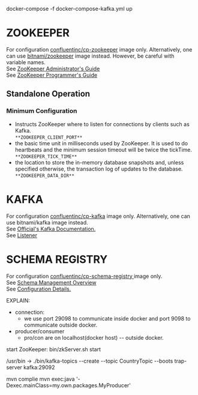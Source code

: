 docker-compose -f docker-compose-kafka.yml up 

# ZOOKEEPER 
For configuration <a href='https://hub.docker.com/r/confluentinc/cp-zookeeper'>confluentinc/cp-zookeeper</a> image only. Alternatively, one can use <a href="https://hub.docker.com/r/bitnami/zookeeper/">bitnami/zookeeper</a> image instead. However, be careful with variable names.<br>
See <a href='https://zookeeper.apache.org/doc/r3.3.2/zookeeperAdmin.html#sc_maintenance'>ZooKeeper Administrator's Guide</a> <br>
See <a href='https://zookeeper.apache.org/doc/r3.4.0/zookeeperProgrammers.html'>ZooKeeper Programmer's Guide</a> <br>

## Standalone Operation
### Minimum Configuration
- Instructs ZooKeeper where to listen for connections by clients such as Kafka.<br>
    `**ZOOKEEPER_CLIENT_PORT**`<br>
- the basic time unit in milliseconds used by ZooKeeper. It is used to do heartbeats and the minimum session timeout will be twice the tickTime.<br>
    `**ZOOKEEPER_TICK_TIME**`<br>
- the location to store the in-memory database snapshots and, unless specified otherwise, the transaction log of updates to the database.<br>
    `**ZOOKEEPER_DATA_DIR**`<br>

# KAFKA
For configuration <a href='https://hub.docker.com/r/confluentinc/cp-kafka/'>confluentinc/cp-kafka</a> image only.
Alternatively, one can use <a href="https://hub.docker.com/r/bitnami/kafka/"></a> bitnami/kafka image instead.<br>
See <a href='https://kafka.apache.org/documentation/'>Official's Kafka Documentation.</a><br>
See <a href='https://www.confluent.io/blog/kafka-listeners-explained/'>Listener</a><br>


# SCHEMA REGISTRY
For configuration <a href='https://hub.docker.com/r/confluentinc/cp-schema-registry'>confluentinc/cp-schema-registry
</a> image only.<br>
See <a href='https://docs.confluent.io/platform/current/schema-registry/index.html'>Schema Management Overview</a><br>
See <a href='https://docs.confluent.io/platform/current/schema-registry/installation/config.html#schemaregistry-config'>Configuration Details.</a><br>

EXPLAIN:
- connection:
    - we use port 29098 to communicate inside docker and port 9098 to communicate outside docker.
- producer/consumer
    - pro/con are on localhost(docker host) -- outside docker.


start ZooKeeper: bin/zkServer.sh start

/usr/bin ->  ./bin/kafka-topics --create --topic CountryTopic --boots
trap-server kafka:29092

mvn complie
mvn exec:java '-Dexec.mainClass=my.own.packages.MyProducer'
